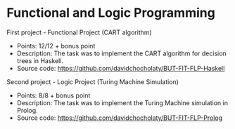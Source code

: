 # Functional and Logic Programming

First project - Functional Project (CART algorithm)
- Points: 12/12 + bonus point
- Description: The task was to implement the CART algorithm for decision trees in Haskell.
- Source code: https://github.com/davidchocholaty/BUT-FIT-FLP-Haskell

Second project - Logic Project (Turing Machine Simulation)
- Points: 8/8 + bonus point
- Description: The task was to implement the Turing Machine simulation in Prolog.
- Source code: https://github.com/davidchocholaty/BUT-FIT-FLP-Prolog
